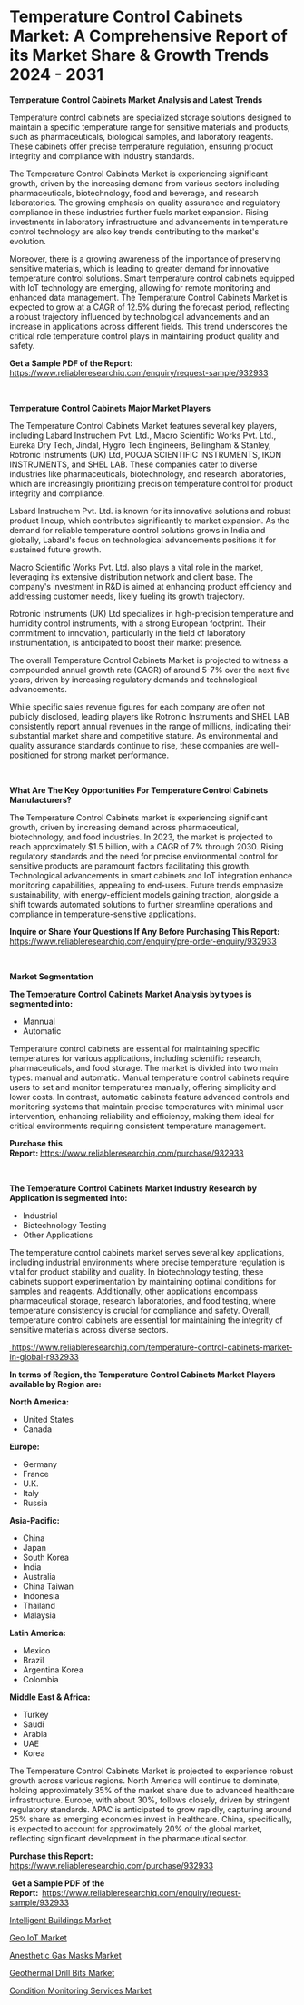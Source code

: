 <p><h1>Temperature Control Cabinets Market: A Comprehensive Report of its Market Share & Growth Trends 2024 - 2031</h1></p><p><strong>Temperature Control Cabinets Market Analysis and Latest Trends</strong></p>
<p><p>Temperature control cabinets are specialized storage solutions designed to maintain a specific temperature range for sensitive materials and products, such as pharmaceuticals, biological samples, and laboratory reagents. These cabinets offer precise temperature regulation, ensuring product integrity and compliance with industry standards.</p><p>The Temperature Control Cabinets Market is experiencing significant growth, driven by the increasing demand from various sectors including pharmaceuticals, biotechnology, food and beverage, and research laboratories. The growing emphasis on quality assurance and regulatory compliance in these industries further fuels market expansion. Rising investments in laboratory infrastructure and advancements in temperature control technology are also key trends contributing to the market's evolution.</p><p>Moreover, there is a growing awareness of the importance of preserving sensitive materials, which is leading to greater demand for innovative temperature control solutions. Smart temperature control cabinets equipped with IoT technology are emerging, allowing for remote monitoring and enhanced data management. The Temperature Control Cabinets Market is expected to grow at a CAGR of 12.5% during the forecast period, reflecting a robust trajectory influenced by technological advancements and an increase in applications across different fields. This trend underscores the critical role temperature control plays in maintaining product quality and safety.</p></p>
<p><strong>Get a Sample PDF of the Report:&nbsp;</strong> <a href="https://www.reliableresearchiq.com/enquiry/request-sample/932933?utm_campaign=99&utm_medium=2&utm_source=Github&utm_content=ia&utm_term=03122024&utm_id=temperature-control-cabinets">https://www.reliableresearchiq.com/enquiry/request-sample/932933</a></p>
<p>&nbsp;</p>
<p><strong>Temperature Control Cabinets Major Market Players</strong></p>
<p><p>The Temperature Control Cabinets Market features several key players, including Labard Instruchem Pvt. Ltd., Macro Scientific Works Pvt. Ltd., Eureka Dry Tech, Jindal, Hygro Tech Engineers, Bellingham & Stanley, Rotronic Instruments (UK) Ltd, POOJA SCIENTIFIC INSTRUMENTS, IKON INSTRUMENTS, and SHEL LAB. These companies cater to diverse industries like pharmaceuticals, biotechnology, and research laboratories, which are increasingly prioritizing precision temperature control for product integrity and compliance.</p><p>Labard Instruchem Pvt. Ltd. is known for its innovative solutions and robust product lineup, which contributes significantly to market expansion. As the demand for reliable temperature control solutions grows in India and globally, Labard's focus on technological advancements positions it for sustained future growth.</p><p>Macro Scientific Works Pvt. Ltd. also plays a vital role in the market, leveraging its extensive distribution network and client base. The company's investment in R&D is aimed at enhancing product efficiency and addressing customer needs, likely fueling its growth trajectory.</p><p>Rotronic Instruments (UK) Ltd specializes in high-precision temperature and humidity control instruments, with a strong European footprint. Their commitment to innovation, particularly in the field of laboratory instrumentation, is anticipated to boost their market presence.</p><p>The overall Temperature Control Cabinets Market is projected to witness a compounded annual growth rate (CAGR) of around 5-7% over the next five years, driven by increasing regulatory demands and technological advancements.</p><p>While specific sales revenue figures for each company are often not publicly disclosed, leading players like Rotronic Instruments and SHEL LAB consistently report annual revenues in the range of millions, indicating their substantial market share and competitive stature. As environmental and quality assurance standards continue to rise, these companies are well-positioned for strong market performance.</p></p>
<p>&nbsp;</p>
<p><strong>What Are The Key Opportunities For Temperature Control Cabinets Manufacturers?</strong></p>
<p><p>The Temperature Control Cabinets market is experiencing significant growth, driven by increasing demand across pharmaceutical, biotechnology, and food industries. In 2023, the market is projected to reach approximately $1.5 billion, with a CAGR of 7% through 2030. Rising regulatory standards and the need for precise environmental control for sensitive products are paramount factors facilitating this growth. Technological advancements in smart cabinets and IoT integration enhance monitoring capabilities, appealing to end-users. Future trends emphasize sustainability, with energy-efficient models gaining traction, alongside a shift towards automated solutions to further streamline operations and compliance in temperature-sensitive applications.</p></p>
<p><strong>Inquire or Share Your Questions If Any Before Purchasing This Report:</strong> <a href="https://www.reliableresearchiq.com/enquiry/pre-order-enquiry/932933?utm_campaign=99&utm_medium=2&utm_source=Github&utm_content=ia&utm_term=03122024&utm_id=temperature-control-cabinets">https://www.reliableresearchiq.com/enquiry/pre-order-enquiry/932933</a></p>
<p>&nbsp;</p>
<p><strong>Market Segmentation</strong></p>
<p><strong>The Temperature Control Cabinets Market Analysis by types is segmented into:</strong></p>
<p><ul><li>Mannual</li><li>Automatic</li></ul></p>
<p><p>Temperature control cabinets are essential for maintaining specific temperatures for various applications, including scientific research, pharmaceuticals, and food storage. The market is divided into two main types: manual and automatic. Manual temperature control cabinets require users to set and monitor temperatures manually, offering simplicity and lower costs. In contrast, automatic cabinets feature advanced controls and monitoring systems that maintain precise temperatures with minimal user intervention, enhancing reliability and efficiency, making them ideal for critical environments requiring consistent temperature management.</p></p>
<p><strong>Purchase this Report:&nbsp;</strong><a href="https://www.reliableresearchiq.com/purchase/932933?utm_campaign=99&utm_medium=2&utm_source=Github&utm_content=ia&utm_term=03122024&utm_id=temperature-control-cabinets">https://www.reliableresearchiq.com/purchase/932933</a></p>
<p>&nbsp;</p>
<p><strong>The Temperature Control Cabinets Market Industry Research by Application is segmented into:</strong></p>
<p><ul><li>Industrial</li><li>Biotechnology Testing</li><li>Other Applications</li></ul></p>
<p><p>The temperature control cabinets market serves several key applications, including industrial environments where precise temperature regulation is vital for product stability and quality. In biotechnology testing, these cabinets support experimentation by maintaining optimal conditions for samples and reagents. Additionally, other applications encompass pharmaceutical storage, research laboratories, and food testing, where temperature consistency is crucial for compliance and safety. Overall, temperature control cabinets are essential for maintaining the integrity of sensitive materials across diverse sectors.</p></p>
<p><a href="https://www.reliableresearchiq.com/temperature-control-cabinets-market-in-global-r932933?utm_campaign=99&utm_medium=2&utm_source=Github&utm_content=ia&utm_term=03122024&utm_id=temperature-control-cabinets">&nbsp;https://www.reliableresearchiq.com/temperature-control-cabinets-market-in-global-r932933</a></p>
<p><strong>In terms of Region, the Temperature Control Cabinets Market Players available by Region are:</strong></p>
<p>
    <p> <strong> North America: </strong>
        <ul>
            <li>United States</li>
            <li>Canada</li>
        </ul>
        </p> 
    <p> <strong> Europe: </strong>
        <ul>
            <li>Germany</li>
            <li>France</li>
            <li>U.K.</li>
            <li>Italy</li>
            <li>Russia</li>
        </ul>
        </p> 
    <p> <strong> Asia-Pacific: </strong>
        <ul>
            <li>China</li>
            <li>Japan</li>
            <li>South Korea</li>
            <li>India</li>
            <li>Australia</li>
            <li>China Taiwan</li>
            <li>Indonesia</li>
            <li>Thailand</li>
            <li>Malaysia</li>
        </ul>
        </p> 
    <p> <strong> Latin America: </strong>
        <ul>
            <li>Mexico</li>
            <li>Brazil</li>
            <li>Argentina Korea</li>
            <li>Colombia</li>
        </ul>
        </p> 
    <p> <strong> Middle East & Africa: </strong>
        <ul>
            <li>Turkey</li>
            <li>Saudi</li>
            <li>Arabia</li>
            <li>UAE</li>
            <li>Korea</li>
        </ul>
    </p>
    </p>
<p><p>The Temperature Control Cabinets Market is projected to experience robust growth across various regions. North America will continue to dominate, holding approximately 35% of the market share due to advanced healthcare infrastructure. Europe, with about 30%, follows closely, driven by stringent regulatory standards. APAC is anticipated to grow rapidly, capturing around 25% share as emerging economies invest in healthcare. China, specifically, is expected to account for approximately 20% of the global market, reflecting significant development in the pharmaceutical sector.</p></p>
<p><strong>Purchase this Report: </strong><a href="https://www.reliableresearchiq.com/purchase/932933?utm_campaign=99&utm_medium=2&utm_source=Github&utm_content=ia&utm_term=03122024&utm_id=temperature-control-cabinets">https://www.reliableresearchiq.com/purchase/932933</a></p>
<p>&nbsp;<strong>Get a Sample PDF of the Report:&nbsp;&nbsp;</strong><a href="https://www.reliableresearchiq.com/enquiry/request-sample/932933?utm_campaign=99&utm_medium=2&utm_source=Github&utm_content=ia&utm_term=03122024&utm_id=temperature-control-cabinets">https://www.reliableresearchiq.com/enquiry/request-sample/932933</a></p>
<p><strong></strong></p>
<p><p><a href="https://www.linkedin.com/pulse/thorough-scrutiny-intelligent-buildings-market-size-share-revenue-fqb1e?utm_campaign=99&utm_medium=2&utm_source=Github&utm_content=ia&utm_term=03122024&utm_id=temperature-control-cabinets">Intelligent Buildings Market</a></p><p><a href="https://www.linkedin.com/pulse/geo-iot-market-research-report-identifying-challenges-th47e?utm_campaign=99&utm_medium=2&utm_source=Github&utm_content=ia&utm_term=03122024&utm_id=temperature-control-cabinets">Geo IoT Market</a></p><p><a href="https://issuu.com/reportprime-2/docs/anesthetic-gas-masks-market-size-2030.pptx?utm_campaign=99&utm_medium=2&utm_source=Github&utm_content=ia&utm_term=03122024&utm_id=temperature-control-cabinets">Anesthetic Gas Masks Market</a></p><p><a href="https://issuu.com/reportprime-2/docs/geothermal-drill-bits-market-size-2030.pptx?utm_campaign=99&utm_medium=2&utm_source=Github&utm_content=ia&utm_term=03122024&utm_id=temperature-control-cabinets">Geothermal Drill Bits Market</a></p><p><a href="https://www.linkedin.com/pulse/condition-monitoring-services-market-size-forecast-analysis-qds6e?utm_campaign=99&utm_medium=2&utm_source=Github&utm_content=ia&utm_term=03122024&utm_id=temperature-control-cabinets">Condition Monitoring Services Market</a></p></p>